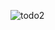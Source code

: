 
![todo2](https://user-images.githubusercontent.com/58470326/182127929-e2000f76-1b05-4239-9646-3ddfb9a1030a.png)

